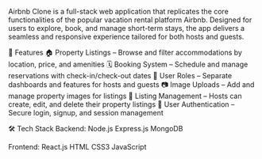 Airbnb Clone is a full-stack web application that replicates the core functionalities of the popular vacation rental platform Airbnb. Designed for users to explore, book, and manage short-term stays, the app delivers a seamless and responsive experience tailored for both hosts and guests.

🚀 Features
🏠 Property Listings – Browse and filter accommodations by location, price, and amenities
🗓️ Booking System – Schedule and manage reservations with check-in/check-out dates
👤 User Roles – Separate dashboards and features for hosts and guests
📷 Image Uploads – Add and manage property images for listings
📝 Listing Management – Hosts can create, edit, and delete their property listings
🔐 User Authentication – Secure login, signup, and session management

🛠️ Tech Stack
Backend:
Node.js
Express.js
MongoDB

Frontend:
React.js
HTML
CSS3
JavaScript



